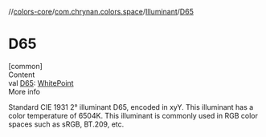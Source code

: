 //[colors-core](../../../index.md)/[com.chrynan.colors.space](../index.md)/[Illuminant](index.md)/[D65](-d65.md)



# D65  
[common]  
Content  
val [D65](-d65.md): [WhitePoint](../-white-point/index.md)  
More info  


Standard CIE 1931 2° illuminant D65, encoded in xyY. This illuminant has a color temperature of 6504K. This illuminant is commonly used in RGB color spaces such as sRGB, BT.209, etc.

  



